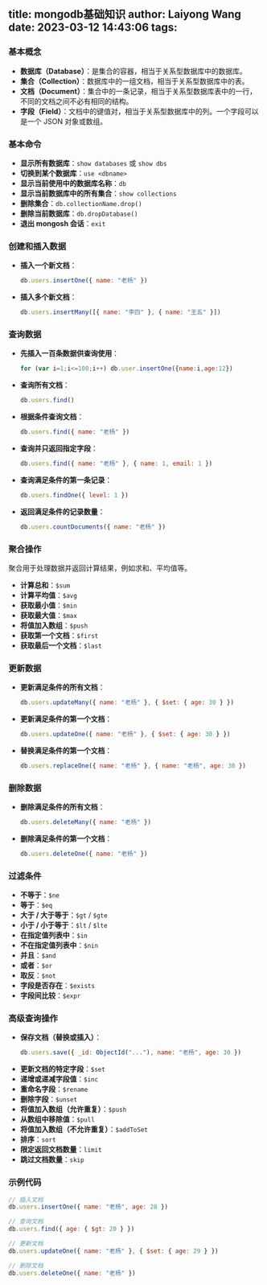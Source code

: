 title: mongodb基础知识
author: Laiyong Wang
date: 2023-03-12 14:43:06
tags:
---
### 基本概念

- **数据库（Database）**：是集合的容器，相当于关系型数据库中的数据库。
- **集合（Collection）**：数据库中的一组文档，相当于关系型数据库中的表。
- **文档（Document）**：集合中的一条记录，相当于关系型数据库表中的一行，不同的文档之间不必有相同的结构。
- **字段（Field）**：文档中的键值对，相当于关系型数据库中的列。一个字段可以是一个 JSON 对象或数组。

### 基本命令

- **显示所有数据库**：`show databases` 或 `show dbs`
- **切换到某个数据库**：`use <dbname>`
- **显示当前使用中的数据库名称**：`db`
- **显示当前数据库中的所有集合**：`show collections`
- **删除集合**：`db.collectionName.drop()`
- **删除当前数据库**：`db.dropDatabase()`
- **退出 mongosh 会话**：`exit`

### 创建和插入数据

- **插入一个新文档**：
  ```javascript
  db.users.insertOne({ name: "老杨" })
  ```
- **插入多个新文档**：
  ```javascript
  db.users.insertMany([{ name: "李四" }, { name: "王五" }])
  ```

### 查询数据

- **先插入一百条数据供查询使用**：
  ```javascript
  for (var i=1;i<=100;i++) db.user.insertOne({name:i,age:12})
  ```


- **查询所有文档**：
  ```javascript
  db.users.find()
  ```
- **根据条件查询文档**：
  ```javascript
  db.users.find({ name: "老杨" })
  ```
- **查询并只返回指定字段**：
  ```javascript
  db.users.find({ name: "老杨" }, { name: 1, email: 1 })
  ```
- **查询满足条件的第一条记录**：
  ```javascript
  db.users.findOne({ level: 1 })
  ```
- **返回满足条件的记录数量**：
  ```javascript
  db.users.countDocuments({ name: "老杨" })
  ```

### 聚合操作

聚合用于处理数据并返回计算结果，例如求和、平均值等。

- **计算总和**：`$sum`
- **计算平均值**：`$avg`
- **获取最小值**：`$min`
- **获取最大值**：`$max`
- **将值加入数组**：`$push`
- **获取第一个文档**：`$first`
- **获取最后一个文档**：`$last`

### 更新数据

- **更新满足条件的所有文档**：
  ```javascript
  db.users.updateMany({ name: "老杨" }, { $set: { age: 30 } })
  ```
- **更新满足条件的第一个文档**：
  ```javascript
  db.users.updateOne({ name: "老杨" }, { $set: { age: 30 } })
  ```
- **替换满足条件的第一个文档**：
  ```javascript
  db.users.replaceOne({ name: "老杨" }, { name: "老杨", age: 30 })
  ```

### 删除数据

- **删除满足条件的所有文档**：
  ```javascript
  db.users.deleteMany({ name: "老杨" })
  ```
- **删除满足条件的第一个文档**：
  ```javascript
  db.users.deleteOne({ name: "老杨" })
  ```

### 过滤条件

- **不等于**：`$ne`
- **等于**：`$eq`
- **大于 / 大于等于**：`$gt` / `$gte`
- **小于 / 小于等于**：`$lt` / `$lte`
- **在指定值列表中**：`$in`
- **不在指定值列表中**：`$nin`
- **并且**：`$and`
- **或者**：`$or`
- **取反**：`$not`
- **字段是否存在**：`$exists`
- **字段间比较**：`$expr`

### 高级查询操作

- **保存文档（替换或插入）**：
  ```javascript
  db.users.save({ _id: ObjectId("..."), name: "老杨", age: 30 })
  ```
- **更新文档的特定字段**：`$set`
- **递增或递减字段值**：`$inc`
- **重命名字段**：`$rename`
- **删除字段**：`$unset`
- **将值加入数组（允许重复）**：`$push`
- **从数组中移除值**：`$pull`
- **将值加入数组（不允许重复）**：`$addToSet`
- **排序**：`sort`
- **限定返回文档数量**：`limit`
- **跳过文档数量**：`skip`

### 示例代码

```javascript
// 插入文档
db.users.insertOne({ name: "老杨", age: 28 })

// 查询文档
db.users.find({ age: { $gt: 20 } })

// 更新文档
db.users.updateOne({ name: "老杨" }, { $set: { age: 29 } })

// 删除文档
db.users.deleteOne({ name: "老杨" })
```